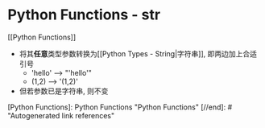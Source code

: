 # Python Functions - str

[[Python Functions]]

* 将其**任意**类型参数转换为[[Python Types - String|字符串]], 即两边加上合适引号
    * 'hello' --> "'hello'"
    * (1,2) --> '(1,2)'
* 但若参数已是字符串, 则不变

[//begin]: # "Autogenerated link references for markdown compatibility"
[Python Functions]: Python Functions "Python Functions"
[//end]: # "Autogenerated link references"